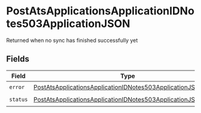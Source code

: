 # PostAtsApplicationsApplicationIDNotes503ApplicationJSON

Returned when no sync has finished successfully yet


## Fields

| Field                                                                                                                                                     | Type                                                                                                                                                      | Required                                                                                                                                                  | Description                                                                                                                                               |
| --------------------------------------------------------------------------------------------------------------------------------------------------------- | --------------------------------------------------------------------------------------------------------------------------------------------------------- | --------------------------------------------------------------------------------------------------------------------------------------------------------- | --------------------------------------------------------------------------------------------------------------------------------------------------------- |
| `error`                                                                                                                                                   | [PostAtsApplicationsApplicationIDNotes503ApplicationJSONError](../../models/operations/postatsapplicationsapplicationidnotes503applicationjsonerror.md)   | :heavy_check_mark:                                                                                                                                        | N/A                                                                                                                                                       |
| `status`                                                                                                                                                  | [PostAtsApplicationsApplicationIDNotes503ApplicationJSONStatus](../../models/operations/postatsapplicationsapplicationidnotes503applicationjsonstatus.md) | :heavy_check_mark:                                                                                                                                        | N/A                                                                                                                                                       |